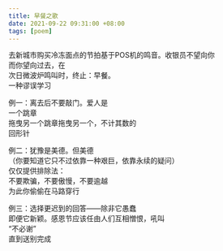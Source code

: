 ```yaml
---
title: 早餐之歌
date: 2021-09-22 09:31:00 +08:00
tags: [poem]
---
```


去新城市购买冷冻面点的节拍基于POS机的鸣音。收银员不望向你  
而你望向过去，在  
次日微波炉鸣叫时，终止：早餐。  
一种谬误学习  

例一：离去后不要敲门。爱人是  
一个跳章   
拖曳另一个跳章拖曳另一个，不计其数的  
回形针  

例二：犹豫是美德。但美德  
（你要知道它只不过依靠一种艰巨，依靠永续的疑问）   
仅仅提供排除法：  
不要欺骗，不要傲慢，不要逾越   
为此你偷偷在马路穿行  

例三：选择更迟到的回答——除非它愚蠢  
即便它新颖。感恩节应该任由人们互相憎恨，吼叫  
“不必谢”   
直到送别完成    
